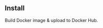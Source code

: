 ## Install

Build Docker image & upload to Docker Hub.
<!-- 1. Run Spark.

2. Prepare virtual environment

    ```shell
    python3 -m venv ./venv
    source ./venv/bin/activate
    pip3 install -r requirements.txt
    ```

## Usage

Make sure to have entered the virtual environment:
```shell
source ./venv/bin/activate
```

## Adding a package 

```shell
pip3 install <package>
pip3 freeze > requirements.txt
``` -->